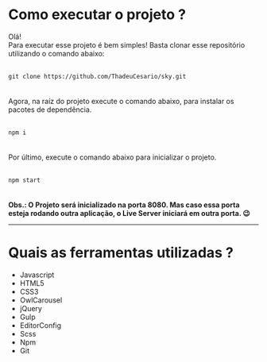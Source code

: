 <h1>Como executar o projeto ?</h1>

<p>
Olá! 
<br/>
Para executar esse projeto é bem simples! Basta clonar esse repositório utilizando o comando abaixo:
<br/><br/>
<code>
git clone https://github.com/ThadeuCesario/sky.git
</code>
<br/><br/>
Agora, na raíz do projeto execute o comando abaixo, para instalar os pacotes de dependência.
<br/><br/>
<code>
npm i
</code>
<br/><br/>
Por último, execute o comando abaixo para inicializar o projeto.
<br/><br/>
<code>
npm start
</code>
<br/><br/>
<strong>
Obs.: O Projeto será inicializado na porta 8080.
Mas caso essa porta esteja rodando outra aplicação, o Live Server iniciará em outra porta. 😉️
</strong>
</p>

<hr/>

<h1>Quais as ferramentas utilizadas ?</h1>

<ul>
  <li>Javascript</li>
  <li>HTML5</li>
  <li>CSS3</li>
  <li>OwlCarousel</li>
  <li>jQuery</li>
  <li>Gulp</li>
  <li>EditorConfig</li>
  <li>Scss</li>
  <li>Npm</li>
  <li>Git</li>
</ul>
